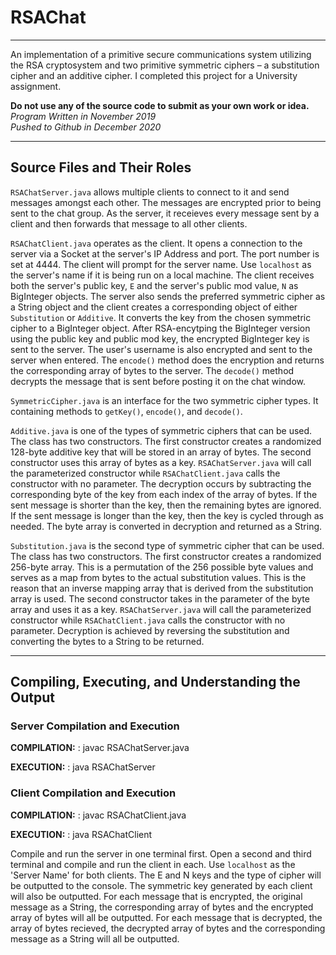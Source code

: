 # RSAChat
***
An implementation of a primitive secure communications system utilizing the RSA cryptosystem and two primitive symmetric ciphers – a substitution cipher and an additive cipher. I completed this project for a University assignment.  

**Do not use any of the source code to submit as your own work or idea.**  
*Program Written in November 2019*  
*Pushed to Github in December 2020*

***

## Source Files and Their Roles

`RSAChatServer.java` allows multiple clients to connect to it and  send messages amongst each other. The messages are encrypted prior to being sent to the chat group. As the server, it receieves every message sent by a client and then forwards that message to all other clients.

`RSAChatClient.java` operates as the client. It opens a connection to the server via a Socket at the server's IP Address and port. The port number is set at 4444. The client will prompt for the server name. Use `localhost` as the server's name if it is being run on a local machine. The client receives both the server's public key, `E` and the server's public mod value, `N` as BigInteger objects. The server also sends the preferred symmetric cipher as a String object and the client creates a corresponding object of either
`Substitution` or `Additive`. It converts the key from the chosen symmetric cipher to a BigInteger object. After RSA-encytping the BigInteger version using the public key and public mod key, the encrypted BigInteger key is sent to the server. The user's username is also encrypted and sent to the server when entered. The `encode()` method does the encryption and returns the corresponding array of bytes to the server. The `decode()` method decrypts the message that is sent before posting it on the chat window.  

`SymmetricCipher.java` is an interface for the two symmetric cipher types. It containing methods to `getKey()`, `encode()`, and `decode()`. 

`Additive.java` is one of the types of symmetric ciphers that can be used. The class has two constructors. The first constructor creates a randomized 128-byte additive key that will be stored in an array of bytes. The second constructor uses this array of bytes as a key. `RSAChatServer.java` will call the parameterized constructor while `RSAChatClient.java` calls the constructor with no parameter. The decryption occurs by subtracting the corresponding byte of the key from each index of the array of bytes. If the sent message is shorter than the key, then the remaining bytes are ignored. If the sent message is longer than the key, then the key is cycled through as needed. The byte array is converted in decryption and returned as a String. 

`Substitution.java` is the second type of symmetric cipher that can be used. The class has two constructors. The first constructor creates a randomized 256-byte array. This is a permutation of the 256 possible byte values and serves as a map from bytes to the actual substitution values. This is the reason that an inverse mapping array that is derived from the substitution array is used. The second constructor takes in the parameter of the byte array and uses it as a key. `RSAChatServer.java` will call the parameterized constructor while `RSAChatClient.java` calls the constructor with no parameter. Decryption is achieved by reversing the substitution and converting the bytes to a String to be returned.

***

## Compiling, Executing, and Understanding the Output

### Server Compilation and Execution  
**COMPILATION:** :
    javac RSAChatServer.java

**EXECUTION:** :
    java RSAChatServer


### Client Compilation and Execution  
**COMPILATION:** :
    javac RSAChatClient.java

**EXECUTION:** :
    java RSAChatClient

Compile and run the server in one terminal first. Open a second and third terminal and compile and run the client in each. Use `localhost` as the 'Server Name' for both clients. The E and N keys and the type of cipher will be outputted to the console. The symmetric key generated by each client will also be outputted. For each message that is encrypted, the original message as a String, the corresponding array of bytes and the encrypted array of bytes will all be outputted. For each message that is decrypted, the array of bytes recieved, the decrypted array of bytes and the corresponding message as a String will all be outputted. 


